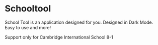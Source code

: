 # Schooltool
School Tool is an application designed for you.
Designed in Dark Mode.
Easy to use and more!

Support only for Cambridge International School 8-1
